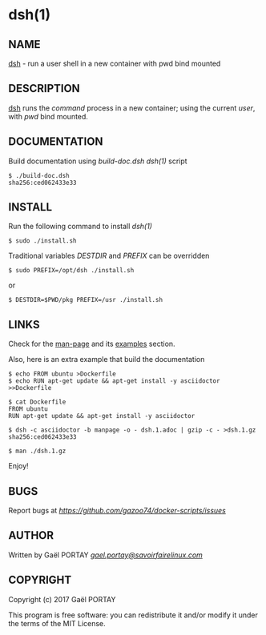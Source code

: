 # dsh(1)

## NAME

[dsh](dsh.1.adoc) - run a user shell in a new container with pwd bind mounted

## DESCRIPTION

[dsh](dsh) runs the _command_ process in a new container; using the current
_user_, with _pwd_ bind mounted.

## DOCUMENTATION

Build documentation using _build-doc.dsh_ *dsh(1)* script

	$ ./build-doc.dsh
	sha256:ced062433e33

## INSTALL

Run the following command to install *dsh(1)*

	$ sudo ./install.sh

Traditional variables *DESTDIR* and *PREFIX* can be overridden

	$ sudo PREFIX=/opt/dsh ./install.sh

or

	$ DESTDIR=$PWD/pkg PREFIX=/usr ./install.sh

## LINKS

Check for the [man-page](dsh.1.adoc) and its [examples](dsh.1.adoc#examples)
section.

Also, here is an extra example that build the documentation

	$ echo FROM ubuntu >Dockerfile
	$ echo RUN apt-get update && apt-get install -y asciidoctor >>Dockerfile

	$ cat Dockerfile
	FROM ubuntu
	RUN apt-get update && apt-get install -y asciidoctor

	$ dsh -c asciidoctor -b manpage -o - dsh.1.adoc | gzip -c - >dsh.1.gz
	sha256:ced062433e33

	$ man ./dsh.1.gz

Enjoy!

## BUGS

Report bugs at *https://github.com/gazoo74/docker-scripts/issues*

## AUTHOR

Written by Gaël PORTAY *gael.portay@savoirfairelinux.com*

## COPYRIGHT

Copyright (c) 2017 Gaël PORTAY

This program is free software: you can redistribute it and/or modify it under
the terms of the MIT License.
